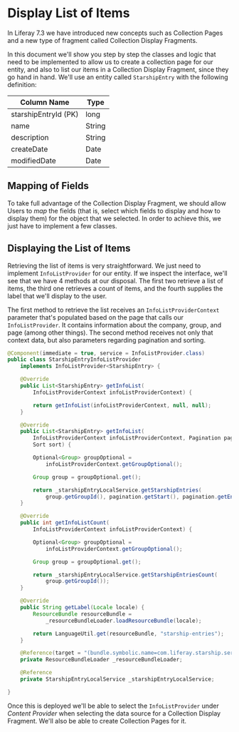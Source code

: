 # Display List of Items

In Liferay 7.3 we have introduced new concepts such as Collection Pages and a new type of fragment called Collection Display Fragments.

In this document we'll show you step by step the classes and logic that need to be implemented to allow us to create a collection page for our entity, and also to list our items in a Collection Display Fragment, since they go hand in hand. We'll use an entity called `StarshipEntry` with the following definition:

| Column Name          | Type   |
|----------------------|--------|
| starshipEntryId (PK) | long   |
| name                 | String |
| description          | String |
| createDate           | Date   |
| modifiedDate         | Date   |

## Mapping of Fields

To take full advantage of the Collection Display Fragment, we should allow Users to _map_ the fields (that is, select which fields to display and how to display them) for the object that we selected. In order to achieve this, we just have to implement a few classes.

## Displaying the List of Items

Retrieving the list of items is very straightforward. We just need to implement `InfoListProvider` for our entity. If we inspect the interface, we'll see that we have 4 methods at our disposal. The first two retrieve a list of items, the third one retrieves a count of items, and the fourth supplies the label that we'll display to the user.

The first method to retrieve the list receives an `InfoListProviderContext` parameter that's populated based on the page that calls our `InfoListProvider`. It contains information about the company, group, and page (among other things). The second method receives not only that context data, but also parameters regarding pagination and sorting.

```java
@Component(immediate = true, service = InfoListProvider.class)
public class StarshipEntryInfoListProvider
    implements InfoListProvider<StarshipEntry> {

    @Override
    public List<StarshipEntry> getInfoList(
        InfoListProviderContext infoListProviderContext) {

        return getInfoList(infoListProviderContext, null, null);
    }

    @Override
    public List<StarshipEntry> getInfoList(
        InfoListProviderContext infoListProviderContext, Pagination pagination,
        Sort sort) {

        Optional<Group> groupOptional =
            infoListProviderContext.getGroupOptional();

        Group group = groupOptional.get();

        return _starshipEntryLocalService.getStarshipEntries(
            group.getGroupId(), pagination.getStart(), pagination.getEnd());
    }

    @Override
    public int getInfoListCount(
        InfoListProviderContext infoListProviderContext) {

        Optional<Group> groupOptional =
            infoListProviderContext.getGroupOptional();

        Group group = groupOptional.get();

        return _starshipEntryLocalService.getStarshipEntriesCount(
            group.getGroupId());
    }

    @Override
    public String getLabel(Locale locale) {
        ResourceBundle resourceBundle =
            _resourceBundleLoader.loadResourceBundle(locale);

        return LanguageUtil.get(resourceBundle, "starship-entries");
    }

    @Reference(target = "(bundle.symbolic.name=com.liferay.starship.service)")
    private ResourceBundleLoader _resourceBundleLoader;

    @Reference
    private StarshipEntryLocalService _starshipEntryLocalService;

}
```

Once this is deployed we'll be able to select the `InfoListProvider` under _Content Provider_ when selecting the data source for a Collection Display Fragment. We'll also be able to create Collection Pages for it.
